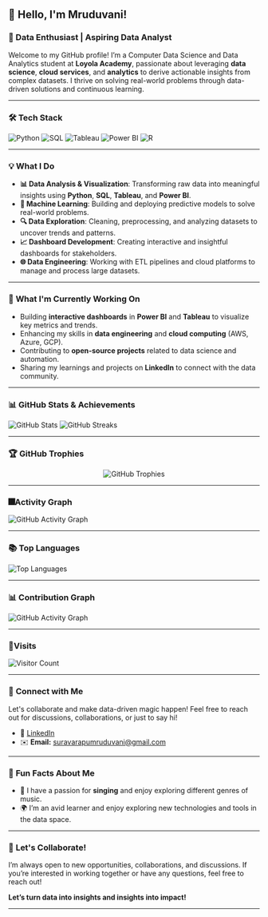 ## 👋 Hello, I'm Mruduvani!

### 🚀 Data Enthusiast | Aspiring Data Analyst 

Welcome to my GitHub profile! I’m a Computer Data Science and Data Analytics student at **Loyola Academy**, passionate about leveraging **data science**, **cloud services**, and **analytics** to derive actionable insights from complex datasets. I thrive on solving real-world problems through data-driven solutions and continuous learning.

---

### 🛠 **Tech Stack**

![Python](https://img.shields.io/badge/Python-3776AB?style=for-the-badge&logo=python&logoColor=white)
![SQL](https://img.shields.io/badge/SQL-4479A1?style=for-the-badge&logo=mysql&logoColor=white)
![Tableau](https://img.shields.io/badge/Tableau-E97627?style=for-the-badge&logo=tableau&logoColor=white)
![Power BI](https://img.shields.io/badge/Power%20BI-F2C811?style=for-the-badge&logo=power-bi&logoColor=black)
![R](https://img.shields.io/badge/R-276DC3?style=for-the-badge&logo=r&logoColor=white)

---

### 💡 **What I Do**

- **📊 Data Analysis & Visualization**: Transforming raw data into meaningful insights using **Python**, **SQL**, **Tableau**, and **Power BI**.
- **🤖 Machine Learning**: Building and deploying predictive models to solve real-world problems.
- **🔍 Data Exploration**: Cleaning, preprocessing, and analyzing datasets to uncover trends and patterns.
- **📈 Dashboard Development**: Creating interactive and insightful dashboards for stakeholders.
- **🌐 Data Engineering**: Working with ETL pipelines and cloud platforms to manage and process large datasets.

---

### 🌱 **What I'm Currently Working On**

- Building **interactive dashboards** in **Power BI** and **Tableau** to visualize key metrics and trends.
- Enhancing my skills in **data engineering** and **cloud computing** (AWS, Azure, GCP).
- Contributing to **open-source projects** related to data science and automation.
- Sharing my learnings and projects on **LinkedIn** to connect with the data community.

---

### 📊 **GitHub Stats & Achievements**

![GitHub Stats](https://github-readme-stats.vercel.app/api?username=Mrudu17&show_icons=true&theme=radical)
![GitHub Streaks](https://streak-stats.demolab.com/?user=Mrudu17&theme=radical)

---

### 🏆 **GitHub Trophies**

<div align="center">
  <img src="https://github-profile-trophy.vercel.app/?username=Mrudu17&theme=onedark&row=2&column=3&margin-w=15&margin-h=15" alt="GitHub Trophies" />
</div>

---

### 🎆**Activity Graph**

![GitHub Activity Graph](https://github-readme-activity-graph.vercel.app/graph?username=Mrudu17&theme=react-dark)

---

### 📚 **Top Languages**

![Top Languages](https://github-readme-stats.vercel.app/api/top-langs/?username=Mrudu17&layout=compact&theme=radical)

---

### 📊 **Contribution Graph**

![GitHub Activity Graph](https://github-readme-activity-graph.vercel.app/graph?username=Mrudu17&theme=react-dark)

---
###  🧾**Visits**
![Visitor Count](https://profile-counter.glitch.me/your-username/count.svg)

---

### 🔗 **Connect with Me**

Let's collaborate and make data-driven magic happen! Feel free to reach out for discussions, collaborations, or just to say hi!

- 💼 [LinkedIn](https://www.linkedin.com/in/s.k.mruduvani)  
- ✉️ **Email:** suravarapumruduvani@gmail.com

---

### 🎵 **Fun Facts About Me**

- 🎵 I have a passion for **singing** and enjoy exploring different genres of music.
- 🌍 I’m an avid learner and enjoy exploring new technologies and tools in the data space.

---

### 🚀 **Let's Collaborate!**

I’m always open to new opportunities, collaborations, and discussions. If you’re interested in working together or have any questions, feel free to reach out!

**Let’s turn data into insights and insights into impact!**

---


